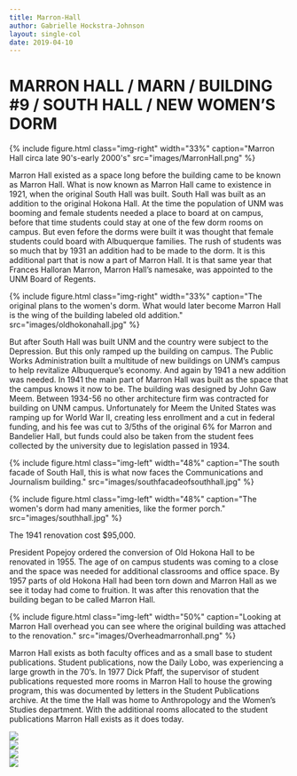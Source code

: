 ```yaml
---
title: Marron-Hall
author: Gabrielle Hockstra-Johnson
layout: single-col
date: 2019-04-10
---
```



# MARRON HALL / MARN / BUILDING #9 / SOUTH HALL / NEW WOMEN’S DORM 

{% include figure.html class="img-right" width="33%" caption="Marron Hall circa late 90's-early 2000's" src="images/MarronHall.png" %}

Marron Hall existed as a space long before the building came to be known as Marron Hall. What is now known as Marron Hall came to existence in 1921, when the original South Hall was built. South Hall was built as an addition to the original Hokona Hall. At the time the population of UNM was booming and female students needed a place to board at on campus, before that time students could stay at one of the few dorm rooms on campus. But even fefore the dorms were built it was thought that female students could board with Albuquerque families. The rush of students was so much that by 1931 an addition had to be made to the dorm. It is this additional part that is now a part of Marron Hall. It is that same year that Frances Halloran Marron, Marron Hall’s namesake, was appointed to the UNM Board of Regents.

{% include figure.html class="img-right" width="33%" caption="The original plans to the women's dorm. What would later become Marron Hall is the wing of the building labeled old addition." src="images/oldhokonahall.jpg" %}

But after South Hall was built UNM and the country were subject to the Depression. But this only ramped up the building on campus. The Public Works Administration built a multitude of new buildings on UNM’s campus to help revitalize Albuquerque’s economy. And again by 1941 a new addition was needed. In 1941 the main part of Marron Hall was built as the space that the campus knows it now to be. The building was designed by John Gaw Meem. Between 1934-56 no other architecture firm was contracted for building on UNM campus. Unfortunately for Meem the United States was ramping up for World War II, creating less enrollment and a cut in federal funding, and his fee was cut to 3/5ths of the original 6% for Marron and Bandelier Hall, but funds could also be taken from the student fees collected by the university due to legislation passed in 1934.

  
  {% include figure.html
class="img-left"
width="48%"
caption="The south facade of South Hall, this is what now faces the Communications and Journalism building."
src="images/southfacadeofsouthhall.jpg"
%}

{% include figure.html
class="img-left"
width="48%"
caption="The women's dorm had many amenities, like the former porch."
src="images/southhall.jpg"
%}

The 1941 renovation cost $95,000.

President Popejoy ordered the conversion of Old Hokona Hall to be renovated in 1955. The age of on campus students was coming to a close and the space was needed for additional classrooms and office space. By 1957 parts of old Hokona Hall had been torn down and Marron Hall as we see it today had come to fruition. It was after this renovation that the building began to be called Marron Hall.

{% include figure.html
class="img-left"
width="50%"
caption="Looking at Marron Hall overhead you can see where the original building was attached to the renovation."
src="images/Overheadmarronhall.png"
%}

Marron Hall exists as both faculty offices and as a small base to student publications. Student publications, now the Daily Lobo, was experiencing a large growth in the 70’s. In 1977 Dick Pfaff, the supervisor of student publications requested more rooms in Marron Hall to house the growing program, this was documented by letters in the Student Publications archive. At the time the Hall was home to Anthropology and the Women’s Studies department. With the additional rooms allocated to the student publications Marron Hall exists as it does today.

<div class="carousel">
  <div><img src="{{ site.baseurl }}/essays/images/1977studentpubletter.jpg"/></div>
  <div><img src="{{ site.baseurl }}/essays/images/1977studentpubletter2.jpg"/></div>
  <div><img src="{{ site.baseurl }}/essays/images/1977studentpubletter3.jpg"/></div>
  <div><img src="{{ site.baseurl }}/essays/images/1977marronhallmap.jpg"/></div>
</div>
